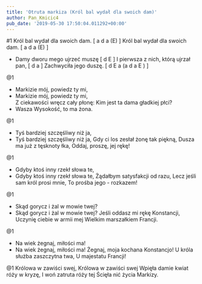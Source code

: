 ```yaml
---
title: 'Otruta markiza (Król bal wydał dla swoich dam)'
author: Pan_Kmicic4
pub_date: '2019-05-30 17:50:04.011292+00:00'
---
```


#1
Król bal wydał dla swoich dam. [ a d a (E) ]
Król bal wydał dla swoich dam. [ a d a (E) ]
- Damy dworu mego ujrzeć muszę [ d E ]
I pierwsza z nich, którą ujrzał pan, [ d a ]
Zachwyciła jego duszę. [ d E a (a d a E ) ]

@1
- Markizie mój, powiedz ty mi,
- Markizie mój, powiedz ty mi,  
Z ciekawości wręcz cały płonę:
Kim jest ta dama gładkiej płci?
- Wasza Wysokość, to ma żona.

@1
- Tyś bardziej szczęśliwy niż ja,
- Tyś bardziej szczęśliwy niż ja,
Gdy ci los zesłał żonę tak piękną, 
Dusza ma już z tęsknoty łka,
Oddaj, proszę, jej rękę!

@1
- Gdyby ktoś inny rzekł słowa te,
- Gdyby ktoś inny rzekł słowa te,
Żądałbym satysfakcji od razu,
Lecz jeśli sam król prosi mnie,
To prośba jego - rozkazem!

@1
- Skąd gorycz i żal w mowie twej?
- Skąd gorycz i żal w mowie twej?
Jeśli oddasz mi rękę Konstancji,
Uczynię ciebie w armii mej
Wielkim marszałkiem  Francji.

@1
- Na wiek żegnaj, miłości ma!
- Na wiek żegnaj, miłości ma!
Żegnaj, moja kochana Konstancjo!
U króla służba zaszczytna twa,
U majestatu Francji!

@1
Królowa w zawiści swej,
Królowa w zawiści swej
Wpięła damie kwiat róży w kryzę,
I woń zatruta róży tej
Ścięła nić życia Markizy.